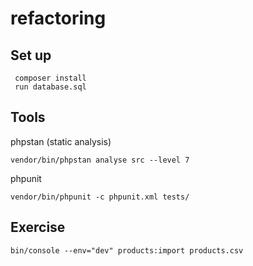 # refactoring

## Set up

 ```
  composer install
  run database.sql
 ```

## Tools

phpstan (static analysis)
```
vendor/bin/phpstan analyse src --level 7
```
phpunit
```
vendor/bin/phpunit -c phpunit.xml tests/
```

## Exercise

```
bin/console --env="dev" products:import products.csv

```